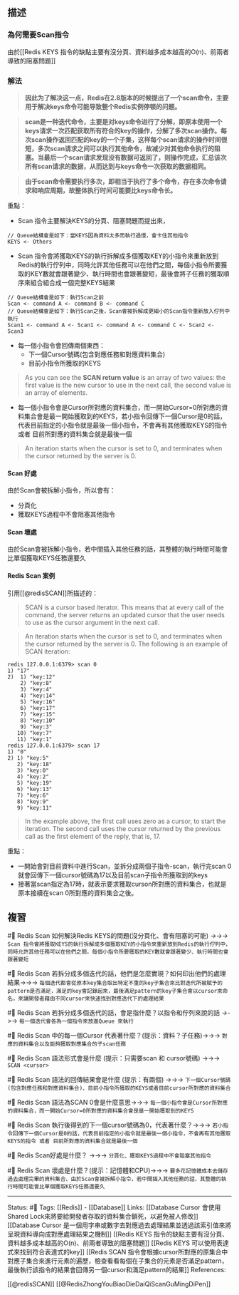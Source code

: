 
## 描述

### 為何需要Scan指令
由於[[Redis KEYS 指令的缺點主要有沒分頁、資料越多成本越高的O(n)、前兩者導致的阻塞問題]]

### 解法


> **因此为了解决这一点，Redis在2.8版本的时候提出了一个scan命令，主要用于解决keys命令可能导致整个Redis实例停顿的问题。**

> **scan是一种迭代命令，主要是对keys命令进行了分解，即原本使用一个keys请求一次匹配获取所有符合的key的操作，分解了多次scan操作。每次scan操作返回匹配的key的一个子集，这样每个scan请求的操作时间很短，多次scan请求之间可以执行其他命令，故减少对其他命令执行的阻塞。当最后一个scan请求发现没有数据可返回了，则操作完成，汇总该次所有scan请求的数据，从而达到与keys命令一次获取的数据相同。**

> **由于scan命令需要执行多次，即相当于执行了多个命令，存在多次命令请求和响应周期，故整体执行时间可能要比keys命令长。**

重點：
- Scan 指令主要解決KEYS的分頁、阻塞問題而提出來，
```
// Queue結構會是如下：當KEYS因為資料太多而執行過慢，會卡住其他指令
KEYS <- Others
```
- Scan 指令會將獲取KEYS的執行拆解成多個獲取KEY的小指令來重新放到Redis的執行佇列中，同時允許其他任務可以在他們之間，每個小指令所要獲取的KEY數就會跟著變少、執行時間也會跟著變短，最後會將子任務的獲取順序來組合組合成一個完整KEYS結果
```
// Queue結構會是如下：執行Scan之前
Scan <- command A <- command B <- command C
// Queue結構會是如下：執行Scan之後，Scan會被拆解成更細小的Scan指令重新放入佇列中執行
Scan1 <- command A <- Scan1 <- command A <- command C <- Scan2 <- Scan3
```
- 每一個小指令會回傳兩個東西：
	- 下一個Cursor號碼(包含對應任務和對應資料集合)
	- 目前小指令所獲取的KEYS
>  As you can see the **SCAN return value** is an array of two values: the first value is the new cursor to use in the next call, the second value is an array of elements.

- 每一個小指令會是Cursor所對應的資料集合，而一開始Cursor=0所對應的資料集合會是最一開始獲取到的KEYS，若小指令回傳下一個Cursor是0的話，代表目前指定的小指令就是最後一個小指令，不會再有其他獲取KEYS的指令 或者 目前所對應的資料集合就是最後一個
>  An iteration starts when the cursor is set to 0, and terminates when the cursor returned by the server is 0.


#### Scan 好處
由於Scan會被拆解小指令，所以會有：
- 分頁化
- 獲取KEYS過程中不會阻塞其他指令

#### Scan 壞處
由於Scan會被拆解小指令，若中間插入其他任務的話，其整體的執行時間可能會比單個獲取KEYS任務還要久

#### Redis Scan 案例
引用[[@redisSCAN]]所描述的：
> SCAN is a cursor based iterator. This means that at every call of the command, the server returns an updated cursor that the user needs to use as the cursor argument in the next call.

> An iteration starts when the cursor is set to 0, and terminates when the cursor returned by the server is 0. The following is an example of SCAN iteration:

```
redis 127.0.0.1:6379> scan 0
1) "17"
2)  1) "key:12"
    2) "key:8"
    3) "key:4"
    4) "key:14"
    5) "key:16"
    6) "key:17"
    7) "key:15"
    8) "key:10"
    9) "key:3"
   10) "key:7"
   11) "key:1"
redis 127.0.0.1:6379> scan 17
1) "0"
2) 1) "key:5"
   2) "key:18"
   3) "key:0"
   4) "key:2"
   5) "key:19"
   6) "key:13"
   7) "key:6"
   8) "key:9"
   9) "key:11"
```



> In the example above, the first call uses zero as a cursor, to start the iteration. The second call uses the cursor returned by the previous call as the first element of the reply, that is, 17.


重點：
- 一開始會對目前資料中進行Scan，並拆分成兩個子指令-scan，執行完scan 0 就會回傳下一個cursor號碼為17以及目前scan子指令所獲取到的keys
- 接著當scan指定為17時，就表示要求獲取curson所對應的資料集合，也就是原本接續在scan 0所對應的資料集合之後。


## 複習
#🧠 Redis Scan 如何解決Redis KEYS的問題(沒分頁化、會有阻塞的可能) ->->-> `Scan 指令會將獲取KEYS的執行拆解成多個獲取KEY的小指令來重新放到Redis的執行佇列中，同時允許其他任務可以在他們之間，每個小指令所要獲取的KEY數就會跟著變少、執行時間也會跟著變短`
<!--SR:!2022-09-27,73,250-->

#🧠 Redis Scan 若拆分成多個迭代的話，他們是怎麼實現？如何印出他們的處理結果->->-> `每個迭代都會從原本key集合取出特定不重的key子集合來比對迭代所被賦予的pattern是否滿足，滿足的key會記錄起來，最後滿足pattern的key子集合會以cursor來命名，來讓開發者藉由不同cursor來快速找到對應迭代下的處理結果`
<!--SR:!2022-07-27,10,250-->

#🧠 Redis Scan 若拆分成多個迭代的話，會是指什麼？以指令和佇列來說的話 ->->-> `每一個迭代會各為一個指令來放進Queue 來執行`
<!--SR:!2022-07-18,3,250-->


#🧠 Redis Scan 中的每一個Cursor 代表著什麼？(提示：資料？子任務)->->-> `對應的資料集合以及能夠獲取對應集合的子scan任務`
<!--SR:!2022-09-23,70,250-->

#🧠  Redis Scan 語法形式會是什麼 (提示：只需要scan 和 cursor號碼) ->->-> `SCAN <cursor>`
<!--SR:!2022-09-25,72,250-->

#🧠  Redis Scan 語法的回傳結果會是什麼 (提示：有兩個) ->->-> `下一個Cursor號碼(包含對應任務和對應資料集合)、目前小指令所獲取的KEYS或者目前cursor所對應的資料集合`
<!--SR:!2022-09-27,73,250-->

#🧠  Redis Scan 語法為SCAN 0會是什麼意思->->-> `每一個小指令會是Cursor所對應的資料集合，而一開始Cursor=0所對應的資料集合會是最一開始獲取到的KEYS`
<!--SR:!2022-09-19,66,250-->

#🧠  Redis Scan 執行後得到的下一個cursor號碼為0，代表著什麼？->->-> `若小指令回傳下一個Cursor是0的話，代表目前指定的小指令就是最後一個小指令，不會再有其他獲取KEYS的指令 或者 目前所對應的資料集合就是最後一個`
<!--SR:!2022-08-26,50,250-->

#🧠 Redis Scan好處是什麼？ ->->-> `分頁化、獲取KEYS過程中不會阻塞其他指令`
<!--SR:!2022-09-28,74,250-->

#🧠  Redis Scan 壞處是什麼？(提示：記憶體和CPU)->->-> `要多花記憶體成本去儲存過去處理完畢的資料集合、由於Scan會被拆解小指令，若中間插入其他任務的話，其整體的執行時間可能會比單個獲取KEYS任務還要久`
<!--SR:!2022-09-25,70,250-->

---
Status: #🌱 
Tags:
[[Redis]] - [[Database]]
Links:
[[Database Cursor 會使用Shared Lock來將要給開發者存取的資料集合鎖死，以避免被人修改]]
[[Database Cursor 是一個用字串或數字去對應過去處理結果並透過該索引值來將呈現資料導向成對應處理結果之機制]]
[[Redis KEYS 指令的缺點主要有沒分頁、資料越多成本越高的O(n)、前兩者導致的阻塞問題]]
[[Redis KEYS 可以使用表達式來找到符合表達式的key]]
[[Redis SCAN 指令會根據cursor所對應的原集合中對應子集合來進行元素的遍歷，檢查看看每個在子集合的元素是否滿足pattern，最後執行該指令的結果會回傳另一個cursor和滿足pattern的結果]]
References:

[[@redisSCAN]]
[[@RedisZhongYouBiaoDieDaiQiScanGuMingDiPen]]